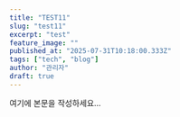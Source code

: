 ```yaml
---
title: "TEST11"
slug: "test11"
excerpt: "test"
feature_image: ""
published_at: "2025-07-31T10:18:00.333Z"
tags: ["tech", "blog"]
author: "관리자"
draft: true
---
```


여기에 본문을 작성하세요...

